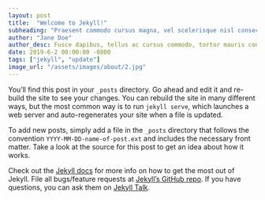 ```yaml
---
layout: post
title:  "Welcome to Jekyll!"
subheading: "Praesent commodo cursus magna, vel scelerisque nisl consectetur et. Nullam quis risus eget urna mollis ornare vel eu leo."
author: "Jane Doe"
author_desc: Fusce dapibus, tellus ac cursus commodo, tortor mauris condimentum nibh, ut fermentum massa justo sit amet risus.
date: 2019-6-2 00:00:00 -0800
tags: ["jekyll", "update"]
image_url: "/assets/images/about/2.jpg"
---
```

You’ll find this post in your `_posts` directory. Go ahead and edit it and re-build the site to see your changes. You can rebuild the site in many different ways, but the most common way is to run `jekyll serve`, which launches a web server and auto-regenerates your site when a file is updated.

To add new posts, simply add a file in the `_posts` directory that follows the convention `YYYY-MM-DD-name-of-post.ext` and includes the necessary front matter. Take a look at the source for this post to get an idea about how it works.

Check out the [Jekyll docs][jekyll-docs] for more info on how to get the most out of Jekyll. File all bugs/feature requests at [Jekyll’s GitHub repo][jekyll-gh]. If you have questions, you can ask them on [Jekyll Talk][jekyll-talk].

[jekyll-docs]: https://jekyllrb.com/docs/home
[jekyll-gh]:   https://github.com/jekyll/jekyll
[jekyll-talk]: https://talk.jekyllrb.com/
